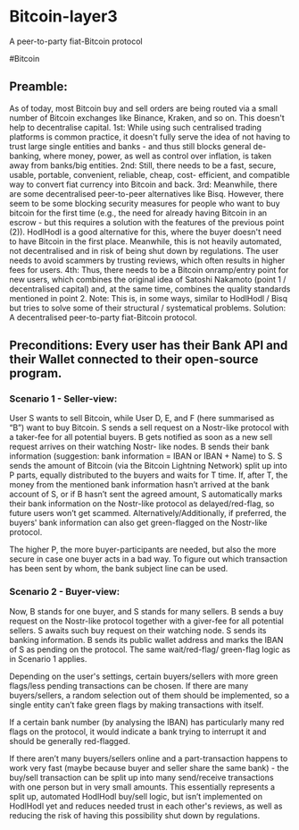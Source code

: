 # Bitcoin-layer3
A peer-to-party fiat-Bitcoin protocol

#Bitcoin
## Preamble:
As of today, most Bitcoin buy and sell orders are being routed via a small number of Bitcoin exchanges like Binance, Kraken, and so on. This doesn't help to decentralise capital.
1st: While using such centralised trading platforms is common practice, it doesn't fully serve the idea of not having to trust large single entities and banks - and thus still blocks general de- banking, where money, power, as well as control over inflation, is taken away from banks/big entities.
2nd: Still, there needs to be a fast, secure, usable, portable, convenient, reliable, cheap, cost- efficient, and compatible way to convert fiat currency into Bitcoin and back.
3rd: Meanwhile, there are some decentralised peer-to-peer alternatives like Bisq. However, there seem to be some blocking security measures for people who want to buy bitcoin for the first time (e.g., the need for already having Bitcoin in an escrow - but this requires a solution with the features of the previous point (2)). HodlHodl is a good alternative for this, where the buyer doesn't need to have Bitcoin in the first place. Meanwhile, this is not heavily automated, not decentralised and in risk of being shut down by regulations. The user needs to avoid scammers by trusting reviews, which often results in higher fees for users.
4th: Thus, there needs to be a Bitcoin onramp/entry point for new users, which combines the original idea of Satoshi Nakamoto (point 1 / decentralised capital) and, at the same time, combines the quality standards mentioned in point 2.
Note: This is, in some ways, similar to HodlHodl / Bisq but tries to solve some of their structural / systematical problems.
Solution: A decentralised peer-to-party fiat-Bitcoin protocol.

## Preconditions: Every user has their Bank API and their Wallet connected to their open-source program.

### Scenario 1 - Seller-view: 
User S wants to sell Bitcoin, while User D, E, and F (here summarised as “B”) want to buy Bitcoin. S sends a sell request on a Nostr-like protocol with a taker-fee for all potential buyers. B gets notified as soon as a new sell request arrives on their watching Nostr- like nodes. B sends their bank information (suggestion: bank information = IBAN or IBAN + Name) to S. S sends the amount of Bitcoin (via the Bitcoin Lightning Network) split up into P parts, equally distributed to the buyers and waits for T time. If, after T, the money from the mentioned bank information hasn’t arrived at the bank account of S, or if B hasn’t sent the agreed amount, S automatically marks their bank information on the Nostr-like protocol as delayed/red-flag, so future users won’t get scammed. Alternatively/Additionally, if preferred, the buyers' bank information can also get green-flagged on the Nostr-like protocol.
 
The higher P, the more buyer-participants are needed, but also the more secure in case one buyer acts in a bad way. To figure out which transaction has been sent by whom, the bank subject line can be used.

### Scenario 2 - Buyer-view:
Now, B stands for one buyer, and S stands for many sellers. B sends a buy request on the Nostr-like protocol together with a giver-fee for all potential sellers. S awaits such buy request on their watching node. S sends its banking information. B sends its public wallet address and marks the IBAN of S as pending on the protocol. The same wait/red-flag/ green-flag logic as in Scenario 1 applies.

Depending on the user's settings, certain buyers/sellers with more green flags/less pending transactions can be chosen.
If there are many buyers/sellers, a random selection out of them should be implemented, so a single entity can’t fake green flags by making transactions with itself.

If a certain bank number (by analysing the IBAN) has particularly many red flags on the protocol, it would indicate a bank trying to interrupt it and should be generally red-flagged.

If there aren’t many buyers/sellers online and a part-transaction happens to work very fast (maybe because buyer and seller share the same bank) - the buy/sell transaction can be split up into many send/receive transactions with one person but in very small amounts. This essentially represents a split up, automated HodlHodl buy/sell logic, but isn’t implemented on HodlHodl yet and reduces needed trust in each other's reviews, as well as reducing the risk of having this possibility shut down by regulations.
  
